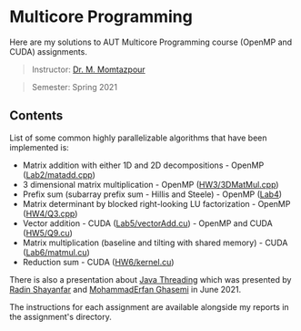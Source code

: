 # Multicore Programming

Here are my solutions to AUT Multicore Programming course (OpenMP and CUDA) assignments.

>  Instructor: [Dr. M. Momtazpour](https://scholar.google.com/citations?user=uwozfWkAAAAJ&hl=en)

> Semester: Spring 2021



## Contents

List of some common highly parallelizable algorithms that have been implemented is:

- Matrix addition with either 1D and 2D decompositions - OpenMP ([Lab2/matadd.cpp](./Lab2/matadd.cpp))
- 3 dimensional matrix multiplication - OpenMP ([HW3/3DMatMul.cpp](./HW3/3DMatMul.cpp))
- Prefix sum (subarray prefix sum - Hillis and Steele) - OpenMP ([Lab4](./Lab4))
- Matrix determinant by blocked right-looking LU factorization - OpenMP ([HW4/Q3.cpp](./HW4/Q3.cpp))
- Vector addition - CUDA ([Lab5/vectorAdd.cu](<./Lab5/Source Codes/vectorAdd.cu>)) - OpenMP and CUDA ([HW5/Q9.cu](./HW5/Q9.cu))
- Matrix multiplication (baseline and tilting with shared memory) - CUDA ([Lab6/matmul.cu](./Lab6/matmul.cu))
- Reduction sum - CUDA ([HW6/kernel.cu](./HW6/kernel.cu))



There is also a presentation about [Java Threading](./Presentation) which was presented by [Radin Shayanfar](https://github.com/radinshayanfar) and [MohammadErfan Ghasemi](https://github.com/erfanghasemi) in June 2021.



The instructions for each assignment are available alongside my reports in the assignment's directory.


